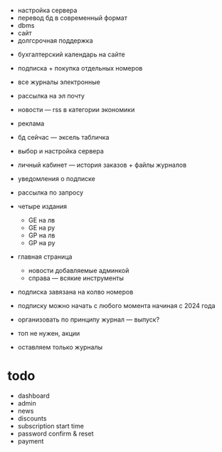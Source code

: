 + настройка сервера
+ перевод бд в современный формат
+ dbms
+ сайт
+ долгсрочная поддержка

- бухгалтерский календарь на сайте
- подписка + покупка отдельных номеров
- все журналы электронные
- рассылка на эл почту
- новости — rss в категории экономики
- реклама
- бд сейчас — эксель табличка
- выбор и настройка сервера
- личный кабинет — история заказов + файлы журналов
- уведомления о подписке
- рассылка по запросу

- четыре издания
  - GE на лв
  - GE на ру
  - GP на лв
  - GP на ру

- главная страница
  - новости добавляемые админкой
  - справа — всякие инструменты

- подписка завязана на колво номеров

- подписку можно начать с любого момента начиная с 2024 года

- организовать по принципу журнал — выпуск?
- топ не нужен, акции

- оставляем только журналы


# todo
- dashboard
- admin
- news
- discounts
- subscription start time
- password confirm & reset
- payment
